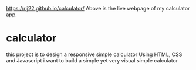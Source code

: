 https://rij22.github.io/calculator/ 
Above is the live webpage of my calculator app.

# calculator
this project is to design a responsive simple calculator
Using HTML, CSS and Javascript i want to build a simple yet very visual simple calculator 
